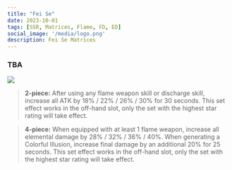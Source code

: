 ```yaml
---
title: "Fei Se"
date: 2023-10-01
tags: [SSR, Matrices, Flame, FD, ED]
social_image: '/media/logo.png'
description: Fei Se Matrices
---
```

### TBA

![](https://telegra.ph/file/629b6e880789b70d754b8.png)


> **2-piece:** After using any flame weapon skill or discharge skill, increase all ATK by 18% / 22% / 26% / 30% for 30 seconds. This set effect works in the off-hand slot, only the set with the highest star rating will take effect.

> **4-piece:** When equipped with at least 1 flame weapon, increase all elemental damage by 28% / 32% / 36% / 40%. When generating a Colorful Illusion, increase final damage by an additional 20% for 25 seconds. This set effect works in the off-hand slot, only the set with the highest star rating will take effect.